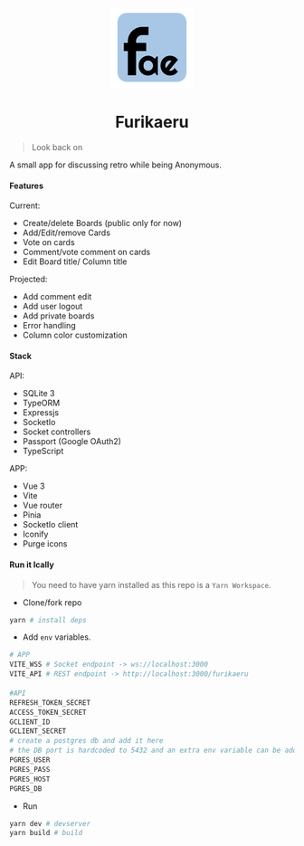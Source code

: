 <p align="center">
 <img src="https://raw.githubusercontent.com/soulsam480/furikaeru/master/app/public/icon-144.png" alt="Furi logo" />
</p>
<h1 align="center"> Furikaeru </h1>

> Look back on

A small app for discussing retro while being Anonymous.

#### Features
Current:
- Create/delete Boards (public only for now)
- Add/Edit/remove Cards
- Vote on cards
- Comment/vote comment on cards
- Edit Board title/ Column title

Projected:
- Add comment edit
- Add user logout
- Add private boards
- Error handling
- Column color customization
#### Stack

API:
- SQLite 3
- TypeORM
- Expressjs
- SocketIo
- Socket controllers
- Passport (Google OAuth2)
- TypeScript

APP:
- Vue 3
- Vite
- Vue router
- Pinia
- SocketIo client
- Iconify
- Purge icons

#### Run it lcally
> You need to have yarn installed as this repo is a `Yarn Workspace`.

- Clone/fork repo
```bash
yarn # install deps
```
- Add `env` variables.
```bash
# APP
VITE_WSS # Socket endpoint -> ws://localhost:3000
VITE_API # REST endpoint -> http://localhost:3000/furikaeru

#API
REFRESH_TOKEN_SECRET
ACCESS_TOKEN_SECRET
GCLIENT_ID
GCLIENT_SECRET
# create a postgres db and add it here
# the DB port is hardcoded to 5432 and an extra env variable can be added to change it
PGRES_USER
PGRES_PASS
PGRES_HOST
PGRES_DB
```
- Run
```bash
yarn dev # devserver
yarn build # build 
```
